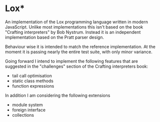 # Lox*
An implementation of the Lox programming language written in modern JavaScript. Unlike most implementations this isn't based on the book "Crafting interpreters" by Bob Nystrum. Instead it is an independent implementation based on the Pratt parser design.

Behaviour wise it is intended to match the reference implementation. At the moment it is passing nearly the entire test suite, with only minor variance.

Going forward I intend to implement the following features that are suggested in the "challenges" section of the Crafting interpreters book:
- tail call optimisation
- static class methods
- function expressions

In addition I am considering the following extensions
- module system
- foreign interface
- collections
